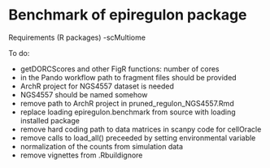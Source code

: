 # Benchmark of epiregulon package

Requirements (R packages)
-scMultiome


To do:
- getDORCScores and other FigR functions: number of cores
- in the Pando workflow path to fragment files should be provided
- ArchR project for NGS4557 dataset is needed
- NGS4557 should be named somehow
- remove path to ArchR project in pruned_regulon_NGS4557.Rmd
- replace loading epiregulon.benchmark from source with loading installed package
- remove hard coding path to data matrices in scanpy code for cellOracle
- remove calls to load_all() preceeded by setting environmental variable
- normalization of the counts from simulation data
- remove vignettes from .Rbuildignore

